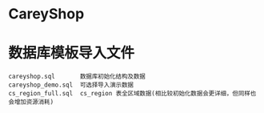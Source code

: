 CareyShop
===============

# 数据库模板导入文件

```
careyshop.sql       数据库初始化结构及数据
careyshop_demo.sql  可选择导入演示数据
cs_region_full.sql  cs_region 表全区域数据(相比较初始化数据会更详细，但同样也会增加资源消耗)
```
